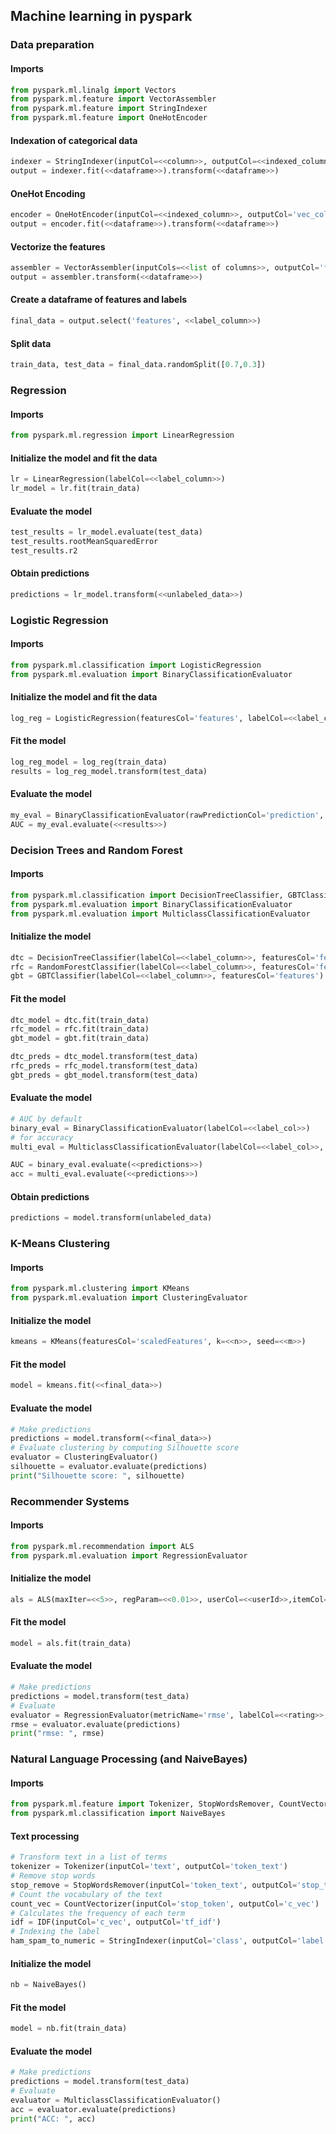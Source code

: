 ## Machine learning in pyspark

### Data preparation

#### Imports
````py
from pyspark.ml.linalg import Vectors
from pyspark.ml.feature import VectorAssembler
from pyspark.ml.feature import StringIndexer
from pyspark.ml.feature import OneHotEncoder
````
#### Indexation of  categorical data
````py
indexer = StringIndexer(inputCol=<<column>>, outputCol=<<indexed_column>>)
output = indexer.fit(<<dataframe>>).transform(<<dataframe>>)
````
#### OneHot Encoding
````py
encoder = OneHotEncoder(inputCol=<<indexed_column>>, outputCol='vec_column')
output = encoder.fit(<<dataframe>>).transform(<<dataframe>>)
````
#### Vectorize the features
````py
assembler = VectorAssembler(inputCols=<<list of columns>>, outputCol='features')
output = assembler.transform(<<dataframe>>)
````
#### Create a dataframe of features and labels
````py
final_data = output.select('features', <<label_column>>)
````
#### Split data
````py
train_data, test_data = final_data.randomSplit([0.7,0.3])
````

### Regression

#### Imports
````py
from pyspark.ml.regression import LinearRegression
````
#### Initialize the model and fit the data
````py
lr = LinearRegression(labelCol=<<label_column>>)
lr_model = lr.fit(train_data)
````
#### Evaluate the model
````py
test_results = lr_model.evaluate(test_data)
test_results.rootMeanSquaredError
test_results.r2
````
#### Obtain predictions
````py
predictions = lr_model.transform(<<unlabeled_data>>)
````

### Logistic Regression

#### Imports
````py
from pyspark.ml.classification import LogisticRegression
from pyspark.ml.evaluation import BinaryClassificationEvaluator
````
#### Initialize the model and fit the data
````py
log_reg = LogisticRegression(featuresCol='features', labelCol=<<label_column>>)
````
#### Fit the model
````py
log_reg_model = log_reg(train_data)
results = log_reg_model.transform(test_data)
````
#### Evaluate the model
````py
my_eval = BinaryClassificationEvaluator(rawPredictionCol='prediction', labelCol=<<label_column>>)
AUC = my_eval.evaluate(<<results>>)
````

### Decision Trees and Random Forest

#### Imports
````py
from pyspark.ml.classification import DecisionTreeClassifier, GBTClassifier, RandomForestClassifier
from pyspark.ml.evaluation import BinaryClassificationEvaluator
from pyspark.ml.evaluation import MulticlassClassificationEvaluator
````
#### Initialize the model
````py
dtc = DecisionTreeClassifier(labelCol=<<label_column>>, featuresCol='features')
rfc = RandomForestClassifier(labelCol=<<label_column>>, featuresCol='features')
gbt = GBTClassifier(labelCol=<<label_column>>, featuresCol='features')
````
#### Fit the model
````py
dtc_model = dtc.fit(train_data)
rfc_model = rfc.fit(train_data)
gbt_model = gbt.fit(train_data)

dtc_preds = dtc_model.transform(test_data)
rfc_preds = rfc_model.transform(test_data)
gbt_preds = gbt_model.transform(test_data)
````
#### Evaluate the model
````py
# AUC by default
binary_eval = BinaryClassificationEvaluator(labelCol=<<label_col>>)
# for accuracy
multi_eval = MulticlassClassificationEvaluator(labelCol=<<label_col>>, metricName='accuracy')

AUC = binary_eval.evaluate(<<predictions>>)
acc = multi_eval.evaluate(<<predictions>>)
````
#### Obtain predictions
````py
predictions = model.transform(unlabeled_data)
````

### K-Means Clustering

#### Imports
````py
from pyspark.ml.clustering import KMeans
from pyspark.ml.evaluation import ClusteringEvaluator
````
#### Initialize the model
````py
kmeans = KMeans(featuresCol='scaledFeatures', k=<<n>>, seed=<<m>>)
````
#### Fit the model
````py
model = kmeans.fit(<<final_data>>)
````
#### Evaluate the model
````py
# Make predictions 
predictions = model.transform(<<final_data>>)
# Evaluate clustering by computing Silhouette score
evaluator = ClusteringEvaluator()
silhouette = evaluator.evaluate(predictions)
print("Silhouette score: ", silhouette)
````
### Recommender Systems

#### Imports
````py
from pyspark.ml.recommendation import ALS
from pyspark.ml.evaluation import RegressionEvaluator
````
#### Initialize the model
````py
als = ALS(maxIter=<<5>>, regParam=<<0.01>>, userCol=<<userId>>,itemCol=<<itemId>>,ratingCol=<<rating>>)
````
#### Fit the model
````py
model = als.fit(train_data)
````
#### Evaluate the model
````py
# Make predictions 
predictions = model.transform(test_data)
# Evaluate
evaluator = RegressionEvaluator(metricName='rmse', labelCol=<<rating>>, predictionCol='prediction')
rmse = evaluator.evaluate(predictions)
print("rmse: ", rmse)
````

### Natural Language Processing (and NaiveBayes)

#### Imports
````py
from pyspark.ml.feature import Tokenizer, StopWordsRemover, CountVectorizer, IDF, StringIndexer
from pyspark.ml.classification import NaiveBayes
````
#### Text processing
````py
# Transform text in a list of terms
tokenizer = Tokenizer(inputCol='text', outputCol='token_text')
# Remove stop words
stop_remove = StopWordsRemover(inputCol='token_text', outputCol='stop_token')
# Count the vocabulary of the text
count_vec = CountVectorizer(inputCol='stop_token', outputCol='c_vec')
# Calculates the frequency of each term
idf = IDF(inputCol='c_vec', outputCol='tf_idf')
# Indexing the label
ham_spam_to_numeric = StringIndexer(inputCol='class', outputCol='label')
````
#### Initialize the model
````py
nb = NaiveBayes()
````
#### Fit the model
````py
model = nb.fit(train_data)
````
#### Evaluate the model
````py
# Make predictions 
predictions = model.transform(test_data)
# Evaluate
evaluator = MulticlassClassificationEvaluator()
acc = evaluator.evaluate(predictions)
print("ACC: ", acc)
````


